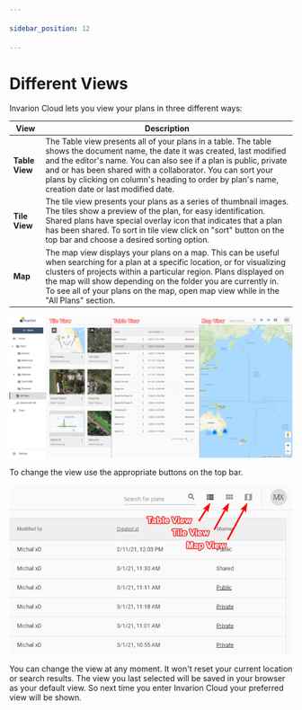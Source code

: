 ```yaml
---

sidebar_position: 12

---
```

# Different Views

Invarion Cloud lets you view your plans in three different ways:

|View|Description|
| ----------- | ----------- |
| **Table View**      | The Table view presents all of your plans in a table. The table shows the document name, the date it was created, last modified and the editor's name. You can also see if a plan is public, private and or has been shared with a collaborator. You can sort your plans by clicking on column's heading to order by plan's name, creation date or last modified date. |
| **Tile View**   | The tile view presents your plans as a series of thumbnail images. The tiles show a preview of the plan, for easy identification. Shared plans have special overlay icon that indicates that a plan has been shared. To sort in tile view click on "sort" button on the top bar and choose a desired sorting option. |
| **Map**   | The map view displays your plans on a map. This can be useful when searching for a plan at a specific location, or for visualizing clusters of projects within a particular region. Plans displayed on the map will show depending on the folder you are currently in. To see all of your plans on the map, open map view while in the "All Plans" section. |

![Different Views](./assets/Different_Views.png)

To change the view use the appropriate buttons on the top bar.

![View Toggler](./assets/Switching_The_View.png)

You can change the view at any moment. It won't reset your current location or search results. The view you last selected will be saved in your browser as your default view. So next time you enter Invarion Cloud your preferred view will be shown.